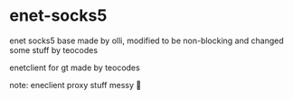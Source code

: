 # enet-socks5
enet socks5 base made by olli, modified to be non-blocking and changed some stuff by teocodes

enetclient for gt made by teocodes

note: eneclient proxy stuff messy 😬
